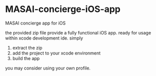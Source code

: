 # MASAI-concierge-iOS-app
MASAI concierge app for iOS

the provided zip file provide a fully functional iOS app. ready for usage within xcode development ide.
simply

1) extract the zip
2) add the project to your xcode environment
3) build the app

you may consider using your own profile.
